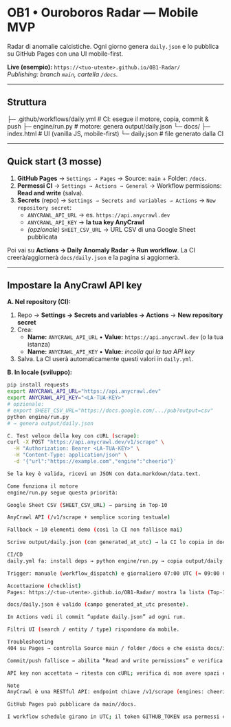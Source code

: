 # OB1 • Ouroboros Radar — Mobile MVP

Radar di anomalie calcistiche. Ogni giorno genera `daily.json` e lo pubblica su GitHub Pages con una UI mobile-first.

**Live (esempio):** `https://<tuo-utente>.github.io/OB1-Radar/`  
_Publishing: branch `main`, cartella `/docs`._

---

## Struttura

├─ .github/workflows/daily.yml # CI: esegue il motore, copia, commit & push
├─ engine/run.py # motore: genera output/daily.json
└─ docs/
├─ index.html # UI (vanilla JS, mobile-first)
└─ daily.json # file generato dalla CI


---

## Quick start (3 mosse)

1) **GitHub Pages** → `Settings → Pages` → Source: `main` + Folder: `/docs`.  
2) **Permessi CI** → `Settings → Actions → General` → Workflow permissions: **Read and write** (salva).  
3) **Secrets** (repo) → `Settings → Secrets and variables → Actions` → `New repository secret`:
   - `ANYCRAWL_API_URL` → es. `https://api.anycrawl.dev`
   - `ANYCRAWL_API_KEY` → **la tua key AnyCrawl**
   - _(opzionale)_ `SHEET_CSV_URL` → URL CSV di una Google Sheet pubblicata

Poi vai su **Actions → Daily Anomaly Radar → Run workflow**. La CI creerà/aggiornerà `docs/daily.json` e la pagina si aggiornerà.

---

## Impostare la **AnyCrawl API key**

**A. Nel repository (CI):**
1. Repo → **Settings → Secrets and variables → Actions** → **New repository secret**  
2. Crea:
   - **Name:** `ANYCRAWL_API_URL` • **Value:** `https://api.anycrawl.dev` (o la tua istanza)
   - **Name:** `ANYCRAWL_API_KEY` • **Value:** _incolla qui la tua API key_
3. Salva. La CI userà automaticamente questi valori in `daily.yml`.

**B. In locale (sviluppo):**
```bash
pip install requests
export ANYCRAWL_API_URL="https://api.anycrawl.dev"
export ANYCRAWL_API_KEY="<LA-TUA-KEY>"
# opzionale:
# export SHEET_CSV_URL="https://docs.google.com/.../pub?output=csv"
python engine/run.py
# → genera output/daily.json

C. Test veloce della key con cURL (scrape):
curl -X POST "https://api.anycrawl.dev/v1/scrape" \
  -H "Authorization: Bearer <LA-TUA-KEY>" \
  -H "Content-Type: application/json" \
  -d '{"url":"https://example.com","engine":"cheerio"}'

Se la key è valida, ricevi un JSON con data.markdown/data.text.

Come funziona il motore
engine/run.py segue questa priorità:

Google Sheet CSV (SHEET_CSV_URL) → parsing in Top-10

AnyCrawl API (/v1/scrape + semplice scoring testuale)

Fallback → 10 elementi demo (così la CI non fallisce mai)

Scrive output/daily.json (con generated_at_utc) → la CI lo copia in docs/daily.json.

CI/CD
daily.yml fa: install deps → python engine/run.py → copia output/daily.json in docs/ → commit & push (serve contents: write).

Trigger: manuale (workflow_dispatch) e giornaliero 07:00 UTC (≈ 09:00 CEST in estate). Ritardi di qualche minuto sono normali.

Accettazione (checklist)
Pages: https://<tuo-utente>.github.io/OB1-Radar/ mostra la lista (Top-10).

docs/daily.json è valido (campo generated_at_utc presente).

In Actions vedi il commit “update daily.json” ad ogni run.

Filtri UI (search / entity / type) rispondono da mobile.

Troubleshooting
404 su Pages → controlla Source main / folder /docs e che esista docs/index.html.

Commit/push fallisce → abilita “Read and write permissions” e verifica permissions: contents: write nel workflow.

API key non accettata → ritesta con cURL; verifica di non avere spazi extra o virgolette sbagliate; ripeti il run Actions.

Note
AnyCrawl è una RESTful API: endpoint chiave /v1/scrape (engines: cheerio, playwright, puppeteer), output JSON con data.markdown/data.text.

GitHub Pages può pubblicare da main//docs.

I workflow schedule girano in UTC; il token GITHUB_TOKEN usa permessi configurabili (principio del minimo privilegio).



